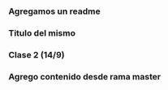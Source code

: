 ### Agregamos un readme

### Titulo del mismo

### Clase 2 (14/9)

### Agrego contenido desde rama master